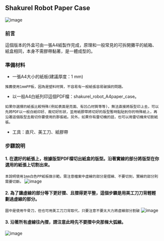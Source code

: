 ## Shakurel Robot Paper Case
![image](https://github.com/clab-cetm/DIY-Thermometer-Using-Microbit/blob/master/case-design/shakurel%20robot/photos/IMG_20200331_155836.jpg?raw=true)
### 前言
這個版本的外盒可由一張A4紙製作完成，原理和一般常見的可拆開攤平的紙箱、紙盒相同，本身不需膠帶黏著，是一體成型的。
### 準備材料 
* 一張A4大小的紙板(建議厚度：1 mm)

```
推薦使用1mmPP板，因為是塑料材質，不容易有一般紙張容易破損的問題。
```

* 以一般A4白紙列印這個PDF檔：shakurel_robot_A4paper_case。

```
如果你選擇的紙張比較特殊(例如表面是亮面、有凹凸材質等等)，無法直接將版型印上去，可以先將PDF以一般白紙印好、裁切好形狀，並用紙膠帶將切好的版型暫時黏貼到你的特殊紙上，再沿著這個版型去裁切你要使用的那張紙。另外，如果你有雷切機的話，也可以用雷切機來切割紙張。
```
* 工具：直尺、美工刀、紙膠帶
### 步驟說明
#### 1. 在選好的紙張上，根據版型PDF檔切出紙盒的版型。沿著實線的部分將版型在你選用的紙張上切割出來。
```本說明使用1mm白色PP紙板做示範。需注意檔案中虛線的部分是摺線、不要切到，實線的部分則需要切斷。```
![image](https://github.com/clab-cetm/DIY-Thermometer-Using-Microbit/blob/master/case-design/shakurel%20robot/photos/IMG_20200331_150741.jpg?raw=true)

#### 2. 為了讓虛線的部分等下更好摺、且摺得更平整，這個步驟是用美工刀刀背輕輕劃過虛線的部分。
```圖中是使用牛骨刀，但也可用美工刀刀背取代，只要注意不要太大力將虛線部分割破```
![image](https://github.com/clab-cetm/DIY-Thermometer-Using-Microbit/blob/master/case-design/shakurel%20robot/photos/IMG_20200331_151300.jpg?raw=true)

#### 3. 沿著所有虛線往內摺，請注意此時先不要摺中央那條大弧線。
![image](https://github.com/clab-cetm/DIY-Thermometer-Using-Microbit/blob/master/case-design/shakurel%20robot/photos/IMG_20200331_151905.jpg?raw=true)



